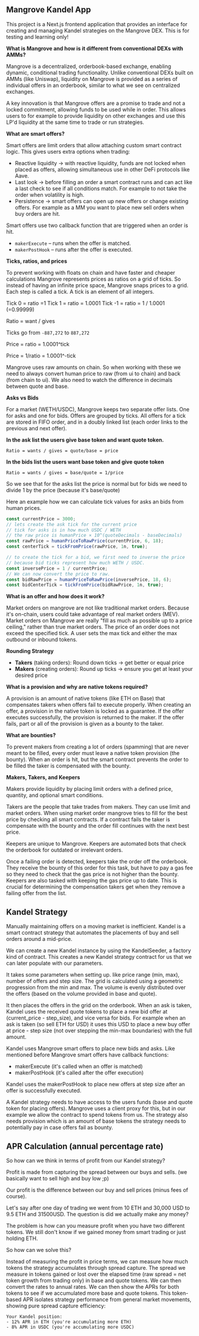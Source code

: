 ## Mangrove Kandel App

This project is a Next.js frontend application that provides an interface for creating and managing Kandel strategies on the Mangrove DEX. This is for testing and learning only!

**What is Mangrove and how is it different from conventional DEXs with AMMs?**

Mangrove is a decentralized, orderbook-based exchange, enabling dynamic, conditional trading functionality. Unlike conventional DEXs built on AMMs (like Uniswap), liquidity on Mangrove is provided as a series of individual offers in an orderbook, similar to what we see on centralized exchanges.

A key innovation is that Mangrove offers are a promise to trade and not a locked commitment, allowing funds to be used while in order. This allows users to for example to provide liquidity on other exchanges and use this LP'd liquidity at the same time to trade or run strategies.

**What are smart offers?**

Smart offers are limit orders that allow attaching custom smart contract logic. This gives users extra options when trading:

- Reactive liquidity -> with reactive liquidity, funds are not locked when placed as offers, allowing simultaneous use in other DeFi protocols like Aave.
- Last look -> before filling an order a smart contract runs and can act like a last check to see if all conditions match. For example to not take the order when volatility is high.
- Persistence -> smart offers can open up new offers or change existing offers. For example as a MM you want to place new sell orders when buy orders are hit.

Smart offers use two callback function that are triggered when an order is hit.

- `makerExecute` – runs when the offer is matched.
- `makerPostHook` – runs after the offer is executed.

**Ticks, ratios, and prices**

To prevent working with floats on chain and have faster and cheaper calculations Mangrove represents prices as ratios on a grid of ticks. So instead of having an infinite price space, Mangrove snaps prices to a grid. Each step is called a tick. A tick is an element of all integers.

Tick 0 = ratio =1
Tick 1 = ratio = 1.0001
Tick -1 = ratio = 1 / 1.0001 (=0.99999)

Ratio = want / gives

Ticks go from `-887,272` to `887,272`

Price = ratio = 1.0001^tick

Price = 1/ratio = 1.0001^-tick

Mangrove uses raw amounts on chain. So when working with these we need to always convert human price to raw (from ui to chain) and back (from chain to ui). We also need to watch the difference in decimals between quote and base.

**Asks vs Bids**

For a market (WETH/USDC), Mangrove keeps two separate offer lists. One for asks and one for bids. Offers are grouped by ticks. All offers for a tick are stored in FIFO order, and in a doubly linked list (each order links to the previous and next offer).

**In the ask list the users give base token and want quote token.**

`Ratio = wants / gives = quote/base = price`

**In the bids list the users want base token and give quote token**

`Ratio = wants / gives = base/quote = 1/price`

So we see that for the asks list the price is normal but for bids we need to divide 1 by the price (because it's base/quote)

Here an example how we can calculate tick values for asks an bids from human prices.

```ts
const currentPrice = 3000;
// lets create the ask tick for the current price
// tick for asks is in how much USDC / WETH
// the raw price is humanPrice × 10^(quoteDecimals - baseDecimals)
const rawPrice = humanPriceToRawPrice(currentPrice, 6, 18);
const centerTick = tickFromPrice(rawPrice, 1n, true);

// to create the tick for a bid, we first need to inverse the price
// because bid ticks represent how much WETH / USDC.
const inversePrice = 1 / currentPrice;
// We can now convert the price to raw.
const bidRawPrice = humanPriceToRawPrice(inversePrice, 18, 6);
const bidCenterTick = tickFromPrice(bidRawPrice, 1n, true);
```

**What is an offer and how does it work?**

Market orders on mangrove are not like traditional market orders. Because it's on-chain, users could take advantage of real market orders (MEV). Market orders on Mangrove are really "fill as much as possible up to a price ceiling," rather than true market orders. The price of an order does not exceed the specified tick. A user sets the max tick and either the max outbound or inbound tokens.

**Rounding Strategy**

- **Takers** (taking orders): Round down ticks → get better or equal price
- **Makers** (creating orders): Round up ticks → ensure you get at least your desired price

**What is a provision and why are native tokens required?**

A provision is an amount of native tokens (like ETH on Base) that compensates takers when offers fail to execute properly. When creating an offer, a provision in the native token is locked as a guarantee. If the offer executes successfully, the provision is returned to the maker. If the offer fails, part or all of the provision is given as a bounty to the taker.

**What are bounties?**

To prevent makers from creating a lot of orders (spamming) that are never meant to be filled, every order must leave a native token provision (the bounty). When an order is hit, but the smart contract prevents the order to be filled the taker is compensated with the bounty.

**Makers, Takers, and Keepers**

Makers provide liquidity by placing limit orders with a defined price, quantity, and optional smart conditions.

Takers are the people that take trades from makers. They can use limit and market orders. When using market order mangrove tries to fill for the best price by checking all smart contracts. If a contract fails the taker is compensate with the bounty and the order fill continues with the next best price.

Keepers are unique to Mangrove. Keepers are automated bots that check the orderbook for outdated or irrelevant orders.

Once a failing order is detected, keepers take the order off the orderbook. They receive the bounty of this order for this task, but have to pay a gas fee so they need to check that the gas price is not higher than the bounty.
Keepers are also tasked with keeping the gas price up to date. This is crucial for determining the compensation takers get when they remove a failing offer from the list.

## Kandel Strategy

Manually maintaining offers on a moving market is inefficient. Kandel is a smart contract strategy that automates the placements of buy and sell orders around a mid-price.

We can create a new Kandel instance by using the KandelSeeder, a factory kind of contract. This creates a new Kandel strategy contract for us that we can later populate with our parameters.

It takes some parameters when setting up. like price range (min, max), number of offers and step size. The grid is calculated using a geometric progression from the min and max. The volume is evenly distributed over the offers (based on the volume provided in base and quote).

It then places the offers in the grid on the orderbook. When an ask is taken, Kandel uses the received quote tokens to place a new bid offer at (current_price - step_size), and vice versa for bids. For example when an ask is taken (so sell ETH for USD) it uses this USD to place a new buy offer at price - step size (not over stepping the min-max boundaries) with the full amount.

Kandel uses Mangrove smart offers to place new bids and asks. Like mentioned before Mangrove smart offers have callback functions:

- makerExecute (it's called when an offer is matched)
- makerPostHook (it's called after the offer execution)

Kandel uses the makerPostHook to place new offers at step size after an offer is successfully executed.

A Kandel strategy needs to have access to the users funds (base and quote token for placing offers). Mangrove uses a client proxy for this, but in our example we allow the contract to spend tokens from us. The strategy also needs provision which is an amount of base tokens the strategy needs to potentially pay in case offers fail as bounty.

## APR Calculation (annual percentage rate)

So how can we think in terms of profit from our Kandel strategy?

Profit is made from capturing the spread between our buys and sells. (we basically want to sell high and buy low ;p)

Our profit is the difference between our buy and sell prices (minus fees of course).

Let's say after one day of trading we went from 10 ETH and 30,000 USD to 9.5 ETH and 31500USD. The question is did we actually make any money?

The problem is how can you measure profit when you have two different tokens. We still don't know if we gained money from smart trading or just holding ETH.

So how can we solve this?

Instead of measuring the profit in price terms, we can measure how much tokens the strategy accumulates through spread capture. The spread we measure in tokens gained or lost over the elapsed time (raw spread = net token growth from trading only) in base and quote tokens. We can then convert the rates to annual rates. We can then show the APRs for both tokens to see if we accumulated more base and quote tokens. This token-based APR isolates strategy performance from general market movements, showing pure spread capture efficiency:

```
Your Kandel position:
- 12% APR in ETH (you're accumulating more ETH)
- 8% APR in USDC (you're accumulating more USDC)
```

